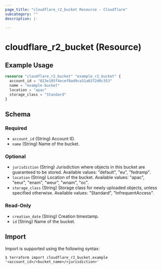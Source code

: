 ```yaml
---
page_title: "cloudflare_r2_bucket Resource - Cloudflare"
subcategory: ""
description: |-
  
---
```


# cloudflare_r2_bucket (Resource)



## Example Usage

```terraform
resource "cloudflare_r2_bucket" "example_r2_bucket" {
  account_id = "023e105f4ecef8ad9ca31a8372d0c353"
  name = "example-bucket"
  location = "apac"
  storage_class = "Standard"
}
```

<!-- schema generated by tfplugindocs -->
## Schema

### Required

- `account_id` (String) Account ID.
- `name` (String) Name of the bucket.

### Optional

- `jurisdiction` (String) Jurisdiction where objects in this bucket are guaranteed to be stored.
Available values: "default", "eu", "fedramp".
- `location` (String) Location of the bucket.
Available values: "apac", "eeur", "enam", "weur", "wnam", "oc".
- `storage_class` (String) Storage class for newly uploaded objects, unless specified otherwise.
Available values: "Standard", "InfrequentAccess".

### Read-Only

- `creation_date` (String) Creation timestamp.
- `id` (String) Name of the bucket.

## Import

Import is supported using the following syntax:

```shell
$ terraform import cloudflare_r2_bucket.example '<account_id>/<bucket_name>/<jurisdiction>'
```
